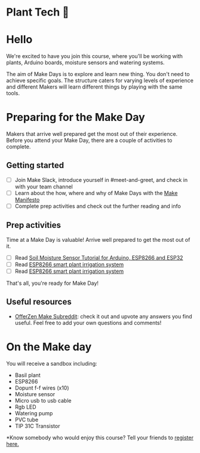 # Plant Tech 🌱

# Hello

We're excited to have you join this course, where you'll be working with plants, Arduino boards, moisture sensors and watering systems.

The aim of Make Days is to explore and learn new thing. You don't need to achieve specific goals. The structure caters for varying levels of experience and different Makers will learn different things by playing with the same tools.

# Preparing for the Make Day

Makers that arrive well prepared get the most out of their experience. Before you attend your Make Day, there are a couple of activities to complete.

## Getting started

- [ ] Join Make Slack, introduce yourself in #meet-and-greet, and check in with your team channel
- [ ] Learn about the how, where and why of Make Days with the [Make Manifesto](https://docs.google.com/document/d/12OtTltO-ozhGd7OzDswgLoRMLtfd3_i8_Pxw1Dx551U/edit)
- [ ] Complete prep activities and check out the further reading and info

## Prep activities

Time at a Make Day is valuable! Arrive well prepared to get the most out of it.

- [ ] Read [Soil Moisture Sensor Tutorial for Arduino, ESP8266 and ESP32](https://diyi0t.com/soil-moisture-sensor-tutorial-for-arduino-and-esp8266/)
- [ ] Read [ESP8266 smart plant irrigation system](https://iot-playground.com/blog/2-uncategorised/94-esp8266-smart-plant-irrigation-system)
- [ ] Read [ESP8266 smart plant irrigation system](https://iot-playground.com/blog/2-uncategorised/94-esp8266-smart-plant-irrigation-system)

That's all, you're ready for Make Day!

## Useful resources
- [OfferZen Make Subreddit](https://www.reddit.com/r/offerzenmake): check it out and upvote any answers you find useful. Feel free to add your own questions and comments!

# On the Make day

You will receive a sandbox including:
* Basil plant
* ESP8266
* Dopunt f-f wires (x10)
* Moisture sensor
* Micro usb to usb cable
* Rgb LED
* Watering pump
* PVC tube
* TIP 31C Transistor

*Know somebody who would enjoy this course? Tell your friends to [register here.](https://forms.gle/fk8hYZLWES6fhCCg8)

